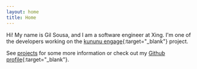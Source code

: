 ```yaml
---
layout: home
title: Home
---
```


Hi! My name is Gil Sousa, and I am a software engineer at Xing. I'm one of the developers working on the  [kununu engage](https://engage.kununu.com/en/){:target="_blank"} project.

See [projects](/projects) for some more information or check out my [Github profile](https://github.com/sousatg){:target="_blank"}.
